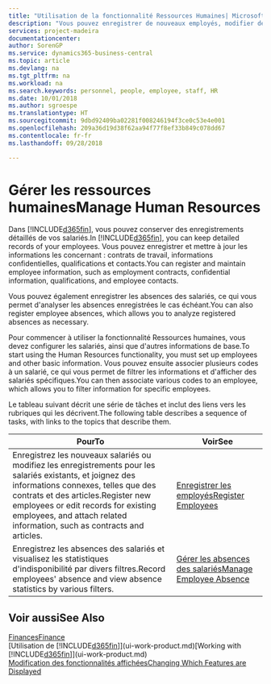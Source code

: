 ```yaml
---
title: "Utilisation de la fonctionnalité Ressources Humaines| Microsoft Docs"
description: "Vous pouvez enregistrer de nouveaux employés, modifier des informations sur le personnel existant, et enregistrer et analyser les absences."
services: project-madeira
documentationcenter: 
author: SorenGP
ms.service: dynamics365-business-central
ms.topic: article
ms.devlang: na
ms.tgt_pltfrm: na
ms.workload: na
ms.search.keywords: personnel, people, employee, staff, HR
ms.date: 10/01/2018
ms.author: sgroespe
ms.translationtype: HT
ms.sourcegitcommit: 9dbd92409ba02281f008246194f3ce0c53e4e001
ms.openlocfilehash: 209a36d19d38f62aa94f77f8ef33b849c078dd67
ms.contentlocale: fr-fr
ms.lasthandoff: 09/28/2018

---
```

# <a name="manage-human-resources"></a><span data-ttu-id="20fc5-103">Gérer les ressources humaines</span><span class="sxs-lookup"><span data-stu-id="20fc5-103">Manage Human Resources</span></span>
<span data-ttu-id="20fc5-104">Dans [!INCLUDE[d365fin](includes/d365fin_md.md)], vous pouvez conserver des enregistrements détaillés de vos salariés.</span><span class="sxs-lookup"><span data-stu-id="20fc5-104">In [!INCLUDE[d365fin](includes/d365fin_md.md)], you can keep detailed records of your employees.</span></span> <span data-ttu-id="20fc5-105">Vous pouvez enregistrer et mettre à jour les informations les concernant : contrats de travail, informations confidentielles, qualifications et contacts.</span><span class="sxs-lookup"><span data-stu-id="20fc5-105">You can register and maintain employee information, such as employment contracts, confidential information, qualifications, and employee contacts.</span></span>

<span data-ttu-id="20fc5-106">Vous pouvez également enregistrer les absences des salariés, ce qui vous permet d'analyser les absences enregistrées le cas échéant.</span><span class="sxs-lookup"><span data-stu-id="20fc5-106">You can also register employee absences, which allows you to analyze registered absences as necessary.</span></span>

<span data-ttu-id="20fc5-107">Pour commencer à utiliser la fonctionnalité Ressources humaines, vous devez configurer les salariés, ainsi que d'autres informations de base.</span><span class="sxs-lookup"><span data-stu-id="20fc5-107">To start using the Human Resources functionality, you must set up employees and other basic information.</span></span> <span data-ttu-id="20fc5-108">Vous pouvez ensuite associer plusieurs codes à un salarié, ce qui vous permet de filtrer les informations et d'afficher des salariés spécifiques.</span><span class="sxs-lookup"><span data-stu-id="20fc5-108">You can then associate various codes to an employee, which allows you to filter information for specific employees.</span></span>

<span data-ttu-id="20fc5-109">Le tableau suivant décrit une série de tâches et inclut des liens vers les rubriques qui les décrivent.</span><span class="sxs-lookup"><span data-stu-id="20fc5-109">The following table describes a sequence of tasks, with links to the topics that describe them.</span></span>

| <span data-ttu-id="20fc5-110">Pour</span><span class="sxs-lookup"><span data-stu-id="20fc5-110">To</span></span> | <span data-ttu-id="20fc5-111">Voir</span><span class="sxs-lookup"><span data-stu-id="20fc5-111">See</span></span> |
| --- | --- |
| <span data-ttu-id="20fc5-112">Enregistrez les nouveaux salariés ou modifiez les enregistrements pour les salariés existants, et joignez des informations connexes, telles que des contrats et des articles.</span><span class="sxs-lookup"><span data-stu-id="20fc5-112">Register new employees or edit records for existing employees, and attach related information, such as contracts and articles.</span></span> |[<span data-ttu-id="20fc5-113">Enregistrer les employés</span><span class="sxs-lookup"><span data-stu-id="20fc5-113">Register Employees</span></span>](hr-how-register-employees.md) |
| <span data-ttu-id="20fc5-114">Enregistrez les absences des salariés et visualisez les statistiques d'indisponibilité par divers filtres.</span><span class="sxs-lookup"><span data-stu-id="20fc5-114">Record employees' absence and view absence statistics by various filters.</span></span> |[<span data-ttu-id="20fc5-115">Gérer les absences des salariés</span><span class="sxs-lookup"><span data-stu-id="20fc5-115">Manage Employee Absence</span></span>](hr-how-manage-absence.md) |

## <a name="see-also"></a><span data-ttu-id="20fc5-116">Voir aussi</span><span class="sxs-lookup"><span data-stu-id="20fc5-116">See Also</span></span>
[<span data-ttu-id="20fc5-117">Finances</span><span class="sxs-lookup"><span data-stu-id="20fc5-117">Finance</span></span>](finance.md)  
<span data-ttu-id="20fc5-118">[Utilisation de [!INCLUDE[d365fin](includes/d365fin_md.md)]](ui-work-product.md)</span><span class="sxs-lookup"><span data-stu-id="20fc5-118">[Working with [!INCLUDE[d365fin](includes/d365fin_md.md)]](ui-work-product.md)</span></span>  
[<span data-ttu-id="20fc5-119">Modification des fonctionnalités affichées</span><span class="sxs-lookup"><span data-stu-id="20fc5-119">Changing Which Features are Displayed</span></span>](ui-experiences.md)        

